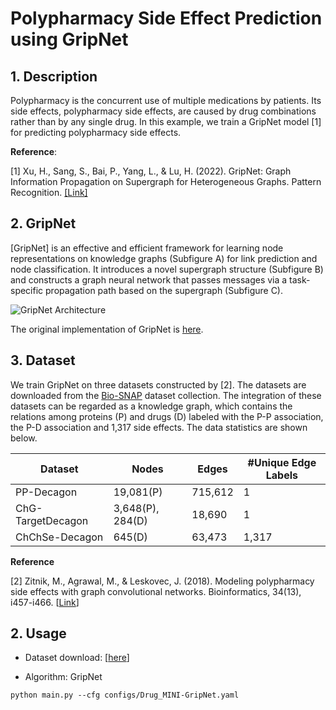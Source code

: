 # Polypharmacy Side Effect Prediction using GripNet

## 1. Description

Polypharmacy is the concurrent use of multiple medications by patients. Its side effects, polypharmacy side effects, are caused by drug combinations rather than by any single drug. In this example, we train a GripNet model [1] for predicting polypharmacy side effects.

**Reference**:

[1] Xu, H., Sang, S., Bai, P., Yang, L., & Lu, H. (2022). GripNet: Graph Information Propagation on Supergraph for Heterogeneous Graphs. Pattern Recognition. [[Link]](https://doi.org/10.1016/j.patcog.2022.108973)

## 2. GripNet

[GripNet] is an effective and efficient framework for learning node representations on knowledge graphs (Subfigure A) for link prediction and node classification. It introduces a novel supergraph structure (Subfigure B) and constructs a graph neural network that passes messages via a task-specific propagation path based on the supergraph (Subfigure C).

![GripNet Architecture](https://ars.els-cdn.com/content/image/1-s2.0-S0031320322004538-gr2_lrg.jpg)

The original implementation of GripNet is [here](https://github.com/NYXFLOWER/GripNet.git).

## 3. Dataset

We train GripNet on three datasets constructed by [2].
The datasets are downloaded from the [Bio-SNAP](http://snap.stanford.edu/biodata/) dataset collection. The integration of these datasets can be regarded as a knowledge graph, which contains the relations among proteins (P) and drugs (D) labeled with the P-P association, the P-D association and 1,317 side effects. The data statistics are shown below.

| Dataset           | Nodes            | Edges   | #Unique Edge Labels |
| ----------------- | ---------------- | ------- | ------------------- |
| PP-Decagon        | 19,081(P)        | 715,612 | 1                   |
| ChG-TargetDecagon | 3,648(P), 284(D) | 18,690  | 1                   |
| ChChSe-Decagon    | 645(D)           | 63,473  | 1,317               |

**Reference**

[2] Zitnik, M., Agrawal, M., & Leskovec, J. (2018). Modeling polypharmacy side effects with graph convolutional networks. Bioinformatics, 34(13), i457-i466. [[Link](https://academic.oup.com/bioinformatics/article/34/13/i457/5045770?login=false)]

## 2. Usage
* Dataset download: [[here](https://github.com/pykale/data/tree/main/graphs)]

* Algorithm: GripNet

`python main.py --cfg configs/Drug_MINI-GripNet.yaml`
